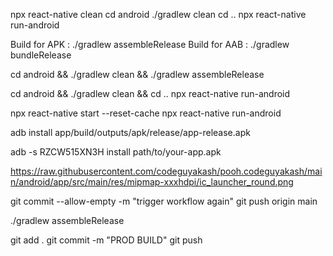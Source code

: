 npx react-native clean
cd android
./gradlew clean
cd ..
npx react-native run-android

Build for APK : ./gradlew assembleRelease Build for AAB : ./gradlew bundleRelease

cd android && ./gradlew clean && ./gradlew assembleRelease

cd android && ./gradlew clean && cd .. npx react-native run-android

npx react-native start --reset-cache
npx react-native run-android

adb install app/build/outputs/apk/release/app-release.apk

adb -s RZCW515XN3H install path/to/your-app.apk

https://raw.githubusercontent.com/codeguyakash/pooh.codeguyakash/main/android/app/src/main/res/mipmap-xxxhdpi/ic_launcher_round.png

git commit --allow-empty -m "trigger workflow again"
git push origin main

./gradlew assembleRelease

git add .
git commit -m "PROD BUILD"
git push
